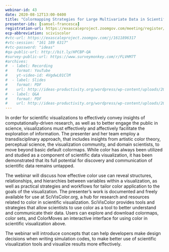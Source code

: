 ```yaml
---
webinar-id: 43
date: 2020-08-12T13:00-0400
title: "Colormapping Strategies for Large Multivariate Data in Scientific Applications"
presenter-ids: [samsel-francesca]
registration-url: https://exascaleproject.zoomgov.com/meeting/register/vJIsdeuoqD4tGcoqaoIMBNOYZ6aZGhO9zRQ
ecp-abbreviation: sciviscolor
#vtc-url: https://exascaleproject.zoomgov.com/j/1611896317 
#vtc-session: "161 189 6317"
#vtc-password: "ideas"
#qa-public-url: http://bit.ly/HPCBP-QA
#survey-public-url: https://www.surveymonkey.com/r/FLVHM7T
#archives:
#  - label: Recording
#    format: YouTube
#    yt-video-id: 4VgdwL01ClM
#  - label: Slides
#    format: PDF
#    url: http://ideas-productivity.org/wordpress/wp-content/uploads/2020/07/webinar043-spack.pdf
#  - label: Q&A
#    format: PDF
#    url: http://ideas-productivity.org/wordpress/wp-content/uploads/2020/07/webinar043-spack-qa.pdf
---
```

In order for scientific visualizations to effectively convey insights of computationally-driven research, as well as to better engage the public in science, visualizations must effectively and affectively facilitate the exploration of information. The presenter and her team employ a transdisciplinary approach, that includes insights from artistic color theory, perceptual science, the visualization community, and domain scientists, to move beyond basic default colormaps. While color has always been utilized and studied as a component of scientific data visualization, it has been demonstrated that its full potential for discovery and communication of scientific data remains untapped.

The webinar will discuss how effective color use can reveal structures, relationships, and hierarchies between variables within a visualization, as well as practical strategies and workflows for tailor color application to the goals of the visualization. The presenter’s work is documented and freely available for use at SciVisColor.org, a hub for research and resources related to color in scientific visualization. SciVisColor provides tools and strategies that allow scientists to use color as a tool to better understand and communicate their data. Users can explore and download colormaps, color sets, and ColorMoves an interactive interface for using color in scientific visualization above.

The webinar will introduce concepts that can help developers make design decisions when writing simulation codes, to make better use of scientific visualization tools and visualize results more effectively.

